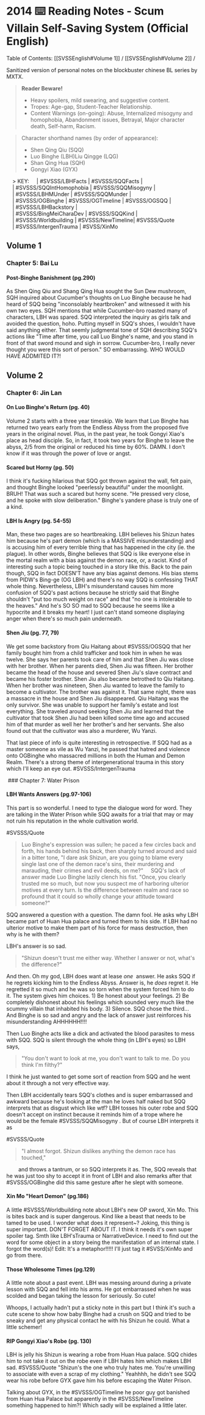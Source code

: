 # 2014 ⌨️ Reading Notes - Scum Villain Self-Saving System (Official English)
Table of Contents: [[SVSSEnglish#Volume 1]] / [[SVSSEnglish#Volume 2]] / 

Sanitized version of personal notes on the blockbuster chinese BL series by MXTX.

> **Reader Beware!**
> - Heavy spoilers, mild swearing, and suggestive content.
> - Tropes: Age-gap, Student-Teacher Relationship.
> - Content Warnings (on-going): Abuse, Internalized misogyny and homophobia, Abandonment issues, Betrayal, Major character death, Self-harm, Racism.

  
  > Character shorthand names (by order of appearance):
  > - Shen Qing Qiu (SQQ)
  > - Luo Binghe (LBH)Liu Qingge (LQG)
  > - Shan Qing Hua (SQH)
  > - Gongyi Xiao (GYX)

    > KEY:
    | #SVSSS/LBHFacts | #SVSSS/SQQFacts |<br>
    | #SVSSS/SQQIntHomophobia | #SVSSS/SQQMisogyny |<br>
    | #SVSSS/LBHMUnder | #SVSSS/SQQMunder |<br>
    | #SVSSS/OGBinghe | #SVSSS/OGTimeline | #SVSSS/OGSQQ |<br>
    | #SVSSS/LBHBackstory |<br>
    | #SVSSS/BingMeiCharaDev | #SVSSS/SQQKind |<br>
    | #SVSSS/Worldbuilding | #SVSSS/NewTimeline| #SVSSS/Quote<br>
    | #SVSSS/IntergenTrauma | #SVSS/XinMo</small>
  

  
  ## Volume 1
  ### Chapter 5: Bai Lu
  #### Post-Binghe Banishment (pg.290)
  As Shen Qing Qiu and Shang Qing Hua sought the Sun Dew mushroom, SQH inquired about Cucumber's thoughts on Luo Binghe because he had heard of SQQ being "inconsolably heartbroken" and witnessed it with his own two eyes. SQH mentions that while Cucumber-bro roasted many of characters, LBH was spared. SQQ interpreted the inquiry as girls talk and avoided the question, hoho. Putting myself in SQQ's shoes, I wouldn't have said anything either. That seemly judgmental tone of SQH describing SQQ's actions like "Time after time, you call Luo Binghe's name, and you stand in front of that sword mound and sigh in sorrow. Cucumber-bro, I really never thought you were this sort of person." SO embarrassing. WHO WOULD HAVE ADDMITED IT?!

## Volume 2
### Chapter 6: Jin Lan
#### On Luo Binghe's Return (pg. 40)
Volume 2 starts with a three year timeskip. We learn that Luo Binghe has returned two years early from the Endless Abyss from the proposed five years in the original novel. Plus, in the past year, he took Gongyi Xiao's place as head disciple. So, in fact, it took two years for Binghe to leave the abyss, 2/5 from the original or reduced his time by 60%. DAMN. I don't know if it was through the power of love or angst.

#### Scared but Horny (pg. 50)
I think it's fucking hilarious that SQQ got thrown against the wall, felt pain, and thought Binghe looked "peerlessly beautiful" under the moonlight. BRUH! That was such a scared but horny scene. "He pressed very close, and he spoke with slow deliberation." Binghe's yandere phase is truly one of a kind.

#### LBH Is Angry (pg. 54-55)
Man, these two pages are so heartbreaking. LBH believes his Shizun hates him because he's part demon (which is a MASSIVE misunderstanding) and is accusing him of every terrible thing that has happened in the city (ie. the plague). In other words, Binghe believes that SQQ is like everyone else in the mortal realm with a bias against the demon race, or, a racist. Kind of interesting such a topic being touched in a story like this. Back to the pain though, SQQ in fact DOESN'T have any bias against demons. His bias stems from PIDW's Bing-ge (OG LBH) and there's no way SQQ is confessing THAT whole thing. Nevertheless, LBH's misunderstand causes him more confusion of SQQ's past actions because he strictly said that Binghe shouldn't "put too much weight on race" and that "no one is intolerable to the heaves." And he's SO SO mad to SQQ because he seems like a hypocrite and it breaks my heart! I just can't stand someone displaying anger when there's so much pain underneath.

#### Shen Jiu (pg. 77, 79)
We get some backstory from Qiu Haitang about #SVSSS/OGSQQ that her family bought him from a child trafficker and took him in when he was twelve. She says her parents took care of him and that Shen Jiu was close with her brother. When her parents died, Shen Jiu was fifteen. Her brother became the head of the house and severed Shen Jiu's slave contract and became his foster brother. Shen Jiu also became betrothed to Qiu Haitang. When her brother was nineteen, Shen Jiu wanted to leave the family to become a cultivator. The brother was against it. That same night, there was a massacre in the house and Shen Jiu disappeared. Qiu Haitang was the only survivor. She was unable to support her family's estate and lost everything. She traveled around seeking Shen Jiu and learned that the cultivator that took Shen Jiu had been killed some time ago and accused him of that murder as well her her brother's and her servants. She also found out that the cultivator was also a murderer, Wu Yanzi.

That last piece of info is quite interesting in retrospective. If SQQ had as a master someone as vile as Wu Yanzi, he passed that hatred and violence onto OGBinghe who massacred millions in both the Human and Demon Realm. There's a strong theme of intergenerational trauma in this story which I'll keep an eye out. #SVSSS/IntergenTrauma

 ### Chapter 7: Water Prison
#### LBH Wants Answers (pg.97-106)
This part is so wonderful. I need to type the dialogue word for word. They are talking in the Water Prison while SQQ awaits for a trial that may or may not ruin his reputation in the whole cultivation world.

#SVSSS/Quote 
    <blockquote>Luo Binghe's expression was sullen; he paced a few circles back and forth, his hands behind his back, then sharply turned around and said in a bitter tone, "I dare ask Shizun, are you going to blame every single last one of the demon race's sins, their murdering and marauding, their crimes and evil deeds, on me?"
    SQQ's lack of answer made Luo Binghe lazily clench his fist. "Once, you clearly trusted me so much, but now you suspect me of harboring ulterior motives at every turn. Is the difference between realm and race so profound that it could so wholly change your attitude toward someone?"
    </blockquote>

SQQ answered a question with a question. The damn fool. He asks why LBH became part of Huan Hua palace and turned them to his side. If LBH had no ulterior motive to make them part of his force for mass destruction, then why is he with them?

LBH's answer is so sad.        
<blockquote>"Shizun doesn't trust me either way. Whether I answer or not, what's the difference?"  
</blockquote>

And then. Oh my god, LBH does want at lease <i>one</i>  answer. He asks SQQ if he regrets kicking him to the Endless Abyss. Answer is, he <i>does</i> regret it. He regretted it so much and he was so torn when the system forced him to do it. The system gives him choices. 1) Be honest about your feelings. 2) Be completely dishonest about his feelings which sounded very much like the scummy villain that inhabited his body. 3) Silence. SQQ chose the third... And Binghe is so sad and angry and the lack of answer just reinforces his misunderstanding AHHHHHH!!!!

Then Luo Binghe acts like a dick and activated the blood parasites to mess with SQQ. SQQ is silent through the whole thing (in LBH's eyes) so LBH says,

<blockquote> "You don't want to look at me, you don't want to talk to me. Do you think I'm filthy?"
</blockquote>

I think he just wanted to get some sort of reaction from SQQ and he went about it through a not very effective way.  

Then LBH accidentally tears SQQ's clothes and is super embarrassed and awkward because he's looking at the man he loves half naked but SQQ interprets that as disgust which like wtf? LBH tosses his outer robe and SQQ doesn't accept on instinct because it reminds him of a trope where he would be the female #SVSSS/SQQMisogyny . But of course LBH interprets it as 

#SVSSS/Quote
<blockquote> "I almost forgot. Shizun dislikes anything the demon race has touched,"
</blockquote>
        
and throws a tantrum, or so SQQ interprets it as. The, SQQ reveals that he was just too shy to accept it in front of LBH and also remarks after that #SVSSS/OGBinghe did this same gesture after he slept with someone.

#### Xin Mo "Heart Demon" (pg.186)
A little #SVSSS/Worldbuilding note about LBH's new OP sword, Xin Mo. This is bites back and is super dangerous. Kind like a beast that needs to be tamed to be used. I wonder what does it represent~? Joking, this thing is super important. DON'T FORGET ABOUT IT. I think it needs it's own super spoiler tag. Smth like LBH'sTrauma or NarrativeDevice. I need to find out the word for some object in a story being the manifestation of an internal state. I forgot the word(s)! Edit: It's a metaphor!!!!! I'll just tag it #SVSS/XinMo and go from there.

#### Those Wholesome Times (pg.129)
A little note about a past event. LBH was messing around during a private lesson with SQQ and fell into his arms. He got embarrassed when he was scolded and began taking the lesson for seriously. So cute!

Whoops, I actually hadn't put a sticky note in this part but I think it's such a cute scene to show how baby Binghe had a crush on SQQ and tried to be sneaky and get any physical contact he with his Shizun he could. What a little schemer!

#### RIP Gongyi Xiao's Robe (pg. 130)
LBH is jelly his Shizun is wearing a robe from Huan Hua palace. SQQ chides him to not take it out on the robe even if LBH hates him which makes LBH sad. #SVSSS/Quote "Shizun's the one who truly hates me. You're unwilling to associate with even a scrap of my clothing." Yeahhhh, he didn't see SQQ wear his robe before GYX gave him his before escaping the Water Prison.

Talking about GYX, in the #SVSSS/OGTimeline he poor guy got banished from Huan Hua Palace but apparently in the #SVSSS/NewTimeline something happened to him?! Which sadly will be explained a little later.